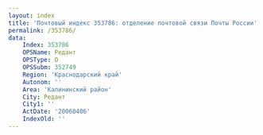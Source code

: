 ```yaml
---
layout: index
title: 'Почтовый индекс 353786: отделение почтовой связи Почты России'
permalink: /353786/
data:
    Index: 353786
    OPSName: Редант
    OPSType: О
    OPSSubm: 352749
    Region: 'Краснодарский край'
    Autonom: ''
    Area: 'Калининский район'
    City: Редант
    City1: ''
    ActDate: '20060406'
    IndexOld: ''
---
```

